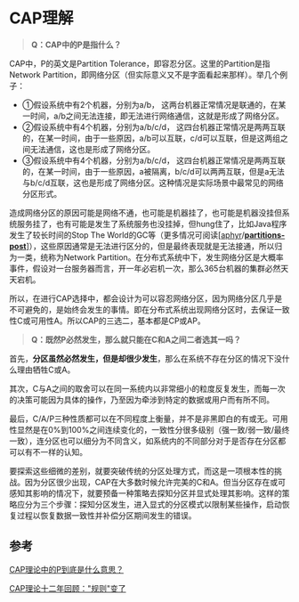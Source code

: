 # CAP理解

> **Q：CAP中的P是指什么？**

CAP中，P的英文是Partition Tolerance，即容忍分区。这里的Partition是指Network Partition，即网络分区（但实际意义又不是字面看起来那样）。举几个例子：

* ①假设系统中有2个机器，分别为a/b， 这两台机器正常情况是联通的，在某一时间，a/b之间无法连接，即无法进行网络通信，这就是形成了网络分区。
* ②假设系统中有4个机器，分别为a/b/c/d， 这四台机器正常情况是两两互联的，在某一时间，由于一些原因，a/b可以互联，c/d可以互联，但是这两组之间无法通信，这也是形成了网络分区。
* ③假设系统中有4个机器，分别为a/b/c/d， 这四台机器正常情况是两两互联的，在某一时间，由于一些原因，a被隔离，b/c/d可以两两互联，但是a无法与b/c/d互联，这也是形成了网络分区。这种情况是实际场景中最常见的网络分区形式。

造成网络分区的原因可能是网络不通，也可能是机器挂了，也可能是机器没挂但系统服务挂了，也有可能是发生了系统服务也没挂掉，但hung住了，比如Java程序发生了较长时间的Stop The World的GC等（更多情况可阅读\[[aphyr](https://github.com/aphyr)/[**partitions-post**](https://github.com/aphyr/partitions-post)\]），这些原因通常是无法进行区分的，但是最终表现就是无法接通，所以归为一类，统称为Network Partition。在分布式系统中下，发生网络分区是大概率事件，假设对一台服务器而言，开一年必宕机一次，那么365台机器的集群必然天天宕机。

所以，在进行CAP选择中，都会设计为可以容忍网络分区，因为网络分区几乎是不可避免的，是始终会发生的事情。即在分布式系统出现网络分区时，去保证一致性C或可用性A。所以CAP的三选二，基本都是CP或AP。

> **Q：既然P必然发生，那么就只能在C和A之间二者选其一吗？**

首先，**分区虽然必然发生，但是却很少发生**，那么在系统不存在分区的情况下没什么理由牺牲C或A。

其次，C与A之间的取舍可以在同一系统内以非常细小的粒度反复发生，而每一次的决策可能因为具体的操作，乃至因为牵涉到特定的数据或用户而有所不同。

最后，C/A/P三种性质都可以在不同程度上衡量，并不是非黑即白的有或无。可用性显然是在0%到100%之间连续变化的，一致性分很多级别（强一致/弱一致/最终一致），连分区也可以细分为不同含义，如系统内的不同部分对于是否存在分区都可以有不一样的认知。

要探索这些细微的差别，就要突破传统的分区处理方式，而这是一项根本性的挑战。因为分区很少出现，CAP在大多数时候允许完美的C和A。但当分区存在或可感知其影响的情况下，就要预备一种策略去探知分区并显式处理其影响。这样的策略应分为三个步骤：探知分区发生，进入显式的分区模式以限制某些操作，启动恢复过程以恢复数据一致性并补偿分区期间发生的错误。











## 参考

[CAP理论中的P到底是什么意思？](https://www.zhihu.com/question/64778723)

[CAP理论十二年回顾："规则"变了  
](http://www.infoq.com/cn/articles/cap-twelve-years-later-how-the-rules-have-changed)  
  
  


